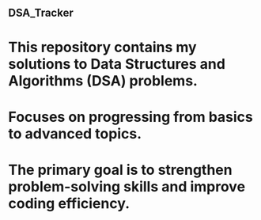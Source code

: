 ## DSA_Tracker

# This repository contains my solutions to Data Structures and Algorithms (DSA) problems.

# Focuses on progressing from basics to advanced topics.

# The primary goal is to strengthen problem-solving skills and improve coding efficiency.
